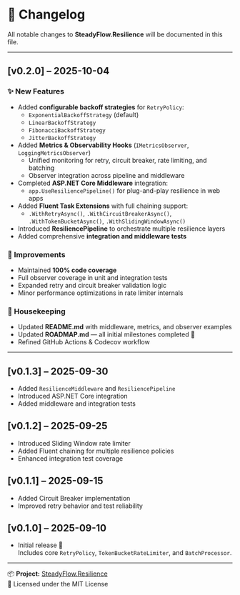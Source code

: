 # 📘 Changelog

All notable changes to **SteadyFlow.Resilience** will be documented in this file.

---

## [v0.2.0] – 2025-10-04

### ✨ New Features
- Added **configurable backoff strategies** for `RetryPolicy`:
  - `ExponentialBackoffStrategy` (default)
  - `LinearBackoffStrategy`
  - `FibonacciBackoffStrategy`
  - `JitterBackoffStrategy`
- Added **Metrics & Observability Hooks** (`IMetricsObserver`, `LoggingMetricsObserver`)
  - Unified monitoring for retry, circuit breaker, rate limiting, and batching
  - Observer integration across pipeline and middleware
- Completed **ASP.NET Core Middleware** integration:
  - `app.UseResiliencePipeline()` for plug-and-play resilience in web apps
- Added **Fluent Task Extensions** with full chaining support:
  - `.WithRetryAsync()`, `.WithCircuitBreakerAsync()`, `.WithTokenBucketAsync()`, `.WithSlidingWindowAsync()`
- Introduced **ResiliencePipeline** to orchestrate multiple resilience layers
- Added comprehensive **integration and middleware tests**

### 🧪 Improvements
- Maintained **100% code coverage**
- Full observer coverage in unit and integration tests
- Expanded retry and circuit breaker validation logic
- Minor performance optimizations in rate limiter internals

### 🧹 Housekeeping
- Updated **README.md** with middleware, metrics, and observer examples
- Updated **ROADMAP.md** — all initial milestones completed 🎯
- Refined GitHub Actions & Codecov workflow

---

## [v0.1.3] – 2025-09-30
- Added `ResilienceMiddleware` and `ResiliencePipeline`
- Introduced ASP.NET Core integration
- Added middleware and integration tests

## [v0.1.2] – 2025-09-25
- Introduced Sliding Window rate limiter
- Added Fluent chaining for multiple resilience policies
- Enhanced integration test coverage

## [v0.1.1] – 2025-09-15
- Added Circuit Breaker implementation
- Improved retry behavior and test reliability

## [v0.1.0] – 2025-09-10
- Initial release 🎉  
  Includes core `RetryPolicy`, `TokenBucketRateLimiter`, and `BatchProcessor`.

---

📦 **Project:** [SteadyFlow.Resilience](https://github.com/AndrewClements84/SteadyFlow.Resilience)  
📝 Licensed under the MIT License
